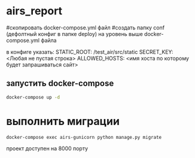 # airs_report

#скопировать docker-compose.yml файл
#создать папку conf (дефолтный конфиг в папке deploy) на уровень выше docker-compose.yml файла

в конфиге указать:
STATIC_ROOT: /test_air/src/static
SECRET_KEY: <Любая не пустая строка>
ALLOWED_HOSTS: <имя хоста по которому будет запрашиваться сайт>


## запустить docker-compose
```bash
docker-compose up -d
```

# выполнить миграции
```bash
docker-compose exec airs-gunicorn python manage.py migrate
```

проект доступен на 8000 порту
